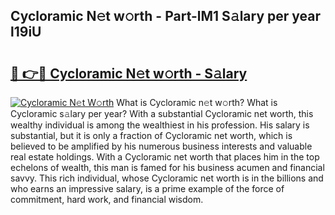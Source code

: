 ## Cycloramic N𝚎t w𝚘rth - Part-lM1 S𝚊lary per year l19iU

# <h2><a href="http://gc10a6q.nevu.top/?p=Cycloramic">🔗 👉🔴 Cycloramic N𝚎t w𝚘rth - S𝚊lary</a></h2>

[![Cycloramic N𝚎t W𝚘rth](https://i.imgur.com/Oavwk0R.jpeg)](http://gc10a6q.nevu.top/?p=Cycloramic)
What is Cycloramic n𝚎t w𝚘rth? What is Cycloramic s𝚊lary per year?
With a substantial Cycloramic net worth, this wealthy individual is among the wealthiest in his profession. His salary is substantial, but it is only a fraction of Cycloramic net worth, which is believed to be amplified by his numerous business interests and valuable real estate holdings. With a Cycloramic net worth that places him in the top echelons of wealth, this man is famed for his business acumen and financial savvy. This rich individual, whose Cycloramic net worth is in the billions and who earns an impressive salary, is a prime example of the force of commitment, hard work, and financial wisdom.
